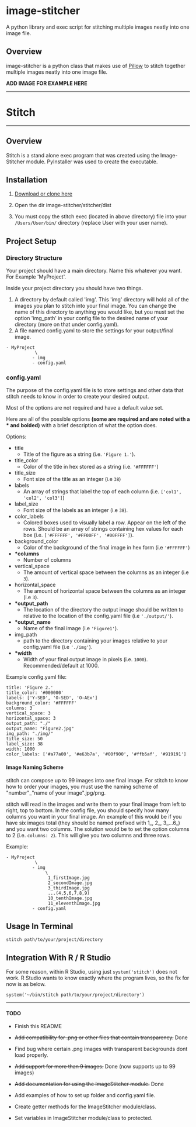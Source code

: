 # image-stitcher

A python library and exec script for stitching multiple images neatly into one image file.

## Overview

image-stitcher is a python class that makes use of [Pillow][link to pillow] to stitch together multiple images neatly into one image file.

**ADD IMAGE FOR EXAMPLE HERE**

---

# Stitch

---

## Overview

Stitch is a stand alone exec program that was created using the Image-Stitcher module. PyInstaller was used to create the executable.

## Installation

1. [Download or clone here](https://github.com/brag4918/image-stitcher)

2. Open the dir image-stitcher/stitcher/dist

3. You must copy the stitch exec (located in above directory) file into your `/Users/User/bin/` directory (replace User with your user name).

## Project Setup

### Directory Structure

Your project should have a main directory. Name this whatever you want. For Example 'MyProject'.

Inside your project directory you should have two things.
1. A directory by default called 'img'. This 'img' directory will hold all of the images you plan to stitch into your final image. You can change the name of this directory to anything you would like, but you must set the option 'img_path' in your config file to the desired name of your directory (more on that under config.yaml).
2. A file named config.yaml to store the settings for your output/final image.


```
- MyProject
		   \
		  - img
		  - config.yaml
```

### config.yaml

The purpose of the config.yaml file is to store settings and other data that stitch needs to know in order to create your desired output.

Most of the options are not required and have a default value set. 

Here are all of the possible options **(some are required and are noted with a * and bolded)** with a brief description of what the option does.

Options:

- title
	- Title of the figure as a string (i.e. `'Figure 1.'`).
- title_color
	- Color of the title in hex stored as a string (i.e. `'#FFFFFF'`)
- title_size
	- Font size of the title as an integer (i.e `38`)
- labels
	- An array of strings that label the top of each column (i.e. `['col1', 'col2', 'col3']`)
- label_size
	- Font size of the labels as an integer (i.e `38`).
- color_labels
	- Colored boxes used to visually label a row. Appear on the left of the rows. Should be an array of strings containing hex values for each box (i.e. `['#FFFFFF', '#FF00FF', '#00FFFF']`).
- background_color
	- Color of the background of the final image in hex form (i.e `'#FFFFFF'`)
- __*columns__
	- Number of columns
- vertical_space
	- The amount of vertical space between the columns as an integer (i.e `3`). 
- horizontal_space
	- The amount of horizontal space between the columns as an integer (i.e `3`).
- __*output_path__
	- The location of the directory the output image should be written to relative to the location of the config.yaml file (i.e `'./output/'`).
- __*output_name__
	- Name of the final image (i.e `'Figure1'`).
- img_path
	- path to the directory containing your images relative to your config.yaml file (i.e `'./img'`).
- __*width__
	- Width of your final output image in pixels (i.e. `1000`). Recommended/default at 1000.

Example config.yaml file:

```
title: 'Figure 2.'
title_color: '#000000'
labels: ['Y-SED', 'O-SED', 'O-AEx']
background_color: '#FFFFFF'
columns: 3
vertical_space: 3
horizontal_space: 3
output_path: "./"
output_name: "Figure2.jpg"
img_path: "./img/"
title_size: 50
label_size: 38
width: 1000
color_labels: ['#a77a00', '#e63b7a', '#00f900', '#ffb5af', '#919191']
```

#### Image Naming Scheme

stitch can compose up to 99 images into one final image. For stitch to know how to order your images, you must use the naming scheme of "number"_"name of your image".jpg/png.

stitch will read in the images and write them to your final image from left to right, top to bottom.
In the config file, you should specify how many columns you want in your final image. An example of this would be if you have six images total (they should be named prefixed with 1\_, 2\_, 3\_...6\_) and you want two columns. The solution would be to set the option columns to 2 (i.e. `columns: 2`). This will give you two columns and three rows.

Example:

```
- MyProject
           \
          - img
               \
                1_firstImage.jpg
                2_secondImage.jpg
                3_thirdImage.jpg
                ...(4,5,6,7,8,9)
                10_tenthImage.jpg
                11_eleventhImage.jpg
          - config.yaml
```  

## Usage In Terminal

`stitch path/to/your/project/directory`

## Integration With R / R Studio

For some reason, within R Studio, using just `system('stitch')` does not work. R Studio wants to know exactly where the program lives, so the fix for now is as below.

`system('~/bin/stitch path/to/your/project/directory')`

---

#### TODO

- Finish this README

- ~~Add compatibility for .png or other files that contain transparency.~~ Done

- Find bug where certain .png images with transparent backgrounds dont load properly. 

- ~~Add support for more than 9 images.~~ Done (now supports up to 99 images)

- ~~Add documentation for using the ImageStitcher module.~~ Done

- Add examples of how to set up folder and config.yaml file. 

- Create getter methods for the ImageStitcher module/class.

- Set variables in ImageStitcher module/class to protected. 

[link to pillow]: http://pillow.readthedocs.io/en/3.1.x/index.html 